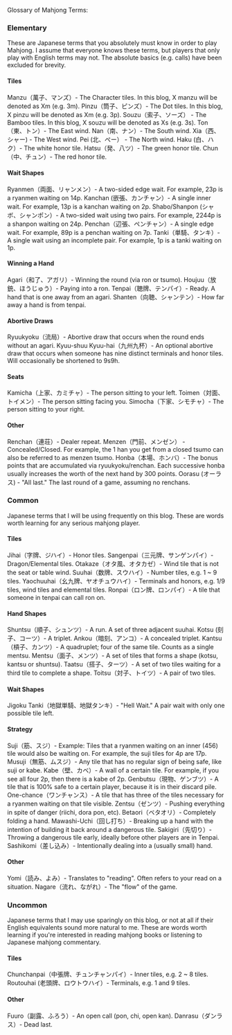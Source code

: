 Glossary of Mahjong Terms:

### Elementary

These are Japanese terms that you absolutely must know in order to play Mahjong. I assume that 
everyone knows these terms, but players that only play with English terms may not. The absolute 
basics (e.g. calls) have been excluded for brevity.

#### Tiles

Manzu（萬子、マンズ）- The Character tiles. In this blog, X manzu will be denoted as Xm (e.g. 3m).
Pinzu（筒子、ピンズ）- The Dot tiles. In this blog, X pinzu will be denoted as Xm (e.g. 3p).
Souzu（索子、ソーズ） - The Bamboo tiles. In this blog, X souzu will be denoted as Xs (e.g. 3s).
Ton（東、トン）- The East wind.
Nan（南、ナン）- The South wind.
Xia（西、シャー) - The West wind.
Pei (北、ぺー） - The North wind.
Haku (白、ハク）- The white honor tile.
Hatsu（発、八ツ）- The green honor tile.
Chun（中、チュン）- The red honor tile.

#### Wait Shapes

Ryanmen（両面、リャンメン）- A two-sided edge wait. For example, 23p is a ryanmen waiting on 14p.
Kanchan (嵌張、カンチャン）- A single inner wait. For example, 13p is a kanchan waiting on 2p.
Shabo/Shanpon (シャボ、シャンポン）- A two-sided wait using two pairs. For example, 2244p is a 
shanpon waiting on 24p.
Penchan（辺張、ペンチャン）- A single edge wait. For example, 89p is a penchan waiting on 7p.
Tanki（単騎、タンキ）- A single wait using an incomplete pair. For example, 1p is a tanki waiting 
on 1p.

#### Winning a Hand

Agari（和了、アガリ）- Winning the round (via ron or tsumo).
Houjuu（放銃、ほうじゅう）- Paying into a ron.
Tenpai（聴牌、テンパイ）- Ready. A hand that is one away from an agari.
Shanten（向聴、シャンテン）- How far away a hand is from tenpai.

#### Abortive Draws

Ryuukyoku（流局）- Abortive draw that occurs when the round ends without an agari.
Kyuu-shuu Kyuu-hai（九州九杯）- An optional abortive draw that occurs when someone has nine 
distinct terminals and honor tiles. Will occasionally be shortened to 9s9h.

#### Seats

Kamicha（上家、カミチャ）- The person sitting to your left.
Toimen（対面、トイメン）- The person sitting facing you.
Simocha（下家、シモチャ）- The person sitting to your right.

#### Other

Renchan（連荘）- Dealer repeat. 
Menzen（門前、メンゼン） - Concealed/Closed. For example, the 1 han you get from a closed tsumo 
can also be referred to as menzen tsumo.
Honba（本場、ホンバ）- The bonus points that are accumulated via ryuukyoku/renchan. Each successive
honba usually increases the worth of the next hand by 300 points.
Oorasu (オーラス) - "All last." The last round of a game, assuming no renchans.

### Common

Japanese terms that I will be using frequently on this blog. These are words worth learning for any
serious mahjong player.

#### Tiles

Jihai（字牌、ジハイ）- Honor tiles.
Sangenpai（三元牌、サンゲンパイ）- Dragon/Elemental tiles.
Otakaze（オタ風、オタカゼ）- Wind tile that is not the seat or table wind.
Suuhai（数牌、スウハイ）- Number tiles, e.g. 1 ~ 9 tiles.
Yaochuuhai（幺九牌、ヤオチュウハイ）- Terminals and honors, e.g. 1/9 tiles, wind tiles and 
elemental tiles.
Ronpai（ロン牌、ロンパイ）- A tile that someone in tenpai can call ron on.

#### Hand Shapes

Shuntsu（順子、シュンツ）- A run. A set of three adjacent suuhai.
Kotsu (刻子、コーツ）- A triplet.
Ankou（暗刻、アンコ）- A concealed triplet.
Kantsu（槓子、カンツ）- A quadruplet; four of the same tile. Counts as a single mentsu.
Mentsu（面子、メンツ）- A set of tiles that forms a shape (kotsu, kantsu or shuntsu).
Taatsu（搭子、ターツ）- A set of two tiles waiting for a third tile to complete a shape.
Toitsu（対子、トイツ）- A pair of two tiles.

#### Wait Shapes

Jigoku Tanki（地獄単騎、地獄タンキ）- "Hell Wait." A pair wait with only one possible tile left.

#### Strategy

Suji（筋、スジ）- Example: Tiles that a ryanmen waiting on an inner (456) tile would also be 
waiting on. For example, the suji tiles for 4p are 17p.
Musuji（無筋、ムスジ）- Any tile that has no regular sign of being safe, like suji or kabe.
Kabe（壁、カベ）- A wall of a certain tile. For example, if you see all four 2p, then there is a 
kabe of 2p.
Genbutsu（現物、ゲンブツ）- A tile that is 100% safe to a certain player, because it is in their 
discard pile.
One-chance（ワンチャンス）- A tile that has three of the tiles necessary for a ryanmen waiting on 
that tile visible.
Zentsu（ゼンツ）- Pushing everything in spite of danger (riichi, dora pon, etc).
Betaori（ベタオリ）- Completely folding a hand.
Mawashi-Uchi（回し打ち）- Breaking up a hand with the intention of building it back 
around a dangerous tile.
Sakigiri（先切り）- Throwing a dangerous tile early, ideally before other players are in Tenpai.
Sashikomi（差し込み）- Intentionally dealing into a (usually small) hand.

#### Other

Yomi（読み、よみ）- Translates to "reading". Often refers to your read on a situation.
Nagare（流れ、ながれ）- The "flow" of the game.

### Uncommon

Japanese terms that I may use sparingly on this blog, or not at all if their English equivalents 
sound more natural to me. These are words worth learning if you're interested in reading mahjong 
books or listening to Japanese mahjong commentary.

#### Tiles

Chunchanpai（中張牌、チュンチャンパイ）- Inner tiles, e.g. 2 ~ 8 tiles.
Routouhai (老頭牌、ロウトウハイ）- Terminals, e.g. 1 and 9 tiles.

#### Other

Fuuro（副露、ふろう）- An open call (pon, chi, open kan).
Danrasu（ダンラス）- Dead last.